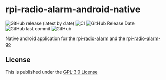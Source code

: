 # rpi-radio-alarm-android-native

![GitHub release (latest by date)](https://img.shields.io/github/v/release/bb4l/rpi-radio-alarm-android-native)
![CI](https://github.com/bb4L/rpi-radio-alarm-go/workflows/CI/badge.svg)
![GitHub Release Date](https://img.shields.io/github/release-date/bb4L/rpi-radio-alarm-android-native)
![GitHub last commit](https://img.shields.io/github/last-commit/bb4L/rpi-radio-alarm-android-native)
![GitHub](https://img.shields.io/github/license/bb4L/rpi-radio-alarm-android-native)

Native android application for the [rpi-radio-alarm](https://github.com/bb4L/rpi-radio-alarm) and the [rpi-radio-alarm-go](https://github.com/bb4L/rpi-radio-alarm-go)

## License

This is published under the [GPL-3.0 License](LICENSE)
